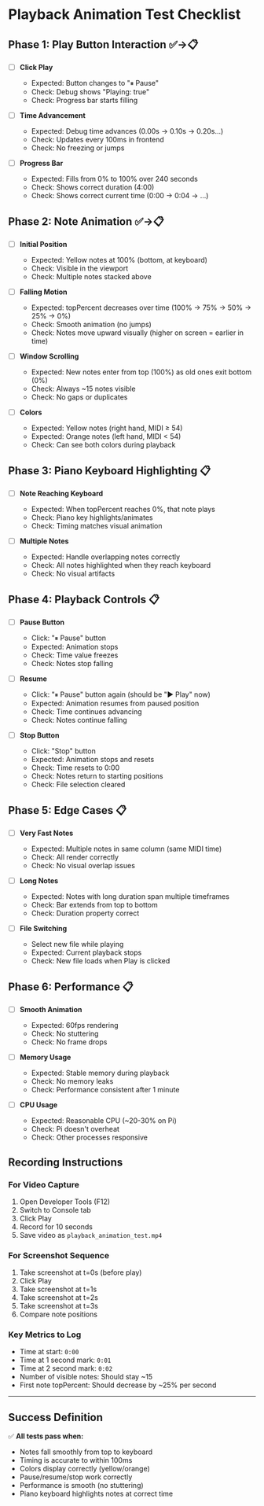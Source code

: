 # Playback Animation Test Checklist

## Phase 1: Play Button Interaction ✅→📋

- [ ] **Click Play**
  - Expected: Button changes to "⏸ Pause"
  - Check: Debug shows "Playing: true"
  - Check: Progress bar starts filling

- [ ] **Time Advancement**
  - Expected: Debug time advances (0.00s → 0.10s → 0.20s...)
  - Check: Updates every 100ms in frontend
  - Check: No freezing or jumps

- [ ] **Progress Bar**
  - Expected: Fills from 0% to 100% over 240 seconds
  - Check: Shows correct duration (4:00)
  - Check: Shows correct current time (0:00 → 0:04 → ...)

## Phase 2: Note Animation ✅→📋

- [ ] **Initial Position**
  - Expected: Yellow notes at 100% (bottom, at keyboard)
  - Check: Visible in the viewport
  - Check: Multiple notes stacked above

- [ ] **Falling Motion**
  - Expected: topPercent decreases over time (100% → 75% → 50% → 25% → 0%)
  - Check: Smooth animation (no jumps)
  - Check: Notes move upward visually (higher on screen = earlier in time)

- [ ] **Window Scrolling**
  - Expected: New notes enter from top (100%) as old ones exit bottom (0%)
  - Check: Always ~15 notes visible
  - Check: No gaps or duplicates

- [ ] **Colors**
  - Expected: Yellow notes (right hand, MIDI ≥ 54)
  - Expected: Orange notes (left hand, MIDI < 54)
  - Check: Can see both colors during playback

## Phase 3: Piano Keyboard Highlighting 📋

- [ ] **Note Reaching Keyboard**
  - Expected: When topPercent reaches 0%, that note plays
  - Check: Piano key highlights/animates
  - Check: Timing matches visual animation

- [ ] **Multiple Notes**
  - Expected: Handle overlapping notes correctly
  - Check: All notes highlighted when they reach keyboard
  - Check: No visual artifacts

## Phase 4: Playback Controls 📋

- [ ] **Pause Button**
  - Click: "⏸ Pause" button
  - Expected: Animation stops
  - Check: Time value freezes
  - Check: Notes stop falling

- [ ] **Resume**
  - Click: "⏸ Pause" button again (should be "▶ Play" now)
  - Expected: Animation resumes from paused position
  - Check: Time continues advancing
  - Check: Notes continue falling

- [ ] **Stop Button**
  - Click: "Stop" button
  - Expected: Animation stops and resets
  - Check: Time resets to 0:00
  - Check: Notes return to starting positions
  - Check: File selection cleared

## Phase 5: Edge Cases 📋

- [ ] **Very Fast Notes**
  - Expected: Multiple notes in same column (same MIDI time)
  - Check: All render correctly
  - Check: No visual overlap issues

- [ ] **Long Notes**
  - Expected: Notes with long duration span multiple timeframes
  - Check: Bar extends from top to bottom
  - Check: Duration property correct

- [ ] **File Switching**
  - Select new file while playing
  - Expected: Current playback stops
  - Check: New file loads when Play is clicked

## Phase 6: Performance 📋

- [ ] **Smooth Animation**
  - Expected: 60fps rendering
  - Check: No stuttering
  - Check: No frame drops

- [ ] **Memory Usage**
  - Expected: Stable memory during playback
  - Check: No memory leaks
  - Check: Performance consistent after 1 minute

- [ ] **CPU Usage**
  - Expected: Reasonable CPU (~20-30% on Pi)
  - Check: Pi doesn't overheat
  - Check: Other processes responsive

## Recording Instructions

### For Video Capture
1. Open Developer Tools (F12)
2. Switch to Console tab
3. Click Play
4. Record for 10 seconds
5. Save video as `playback_animation_test.mp4`

### For Screenshot Sequence
1. Take screenshot at t=0s (before play)
2. Click Play
3. Take screenshot at t=1s
4. Take screenshot at t=2s
5. Take screenshot at t=3s
6. Compare note positions

### Key Metrics to Log
- Time at start: `0:00`
- Time at 1 second mark: `0:01`
- Time at 2 second mark: `0:02`
- Number of visible notes: Should stay ~15
- First note topPercent: Should decrease by ~25% per second

---

## Success Definition
✅ **All tests pass when:**
- Notes fall smoothly from top to keyboard
- Timing is accurate to within 100ms
- Colors display correctly (yellow/orange)
- Pause/resume/stop work correctly
- Performance is smooth (no stuttering)
- Piano keyboard highlights notes at correct time
